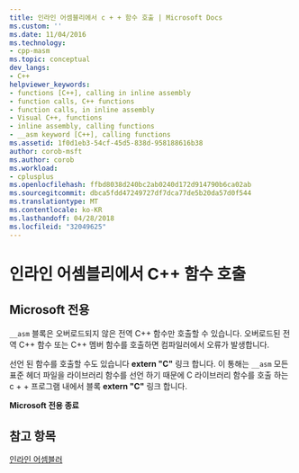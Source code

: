 ```yaml
---
title: 인라인 어셈블리에서 c + + 함수 호출 | Microsoft Docs
ms.custom: ''
ms.date: 11/04/2016
ms.technology:
- cpp-masm
ms.topic: conceptual
dev_langs:
- C++
helpviewer_keywords:
- functions [C++], calling in inline assembly
- function calls, C++ functions
- function calls, in inline assembly
- Visual C++, functions
- inline assembly, calling functions
- __asm keyword [C++], calling functions
ms.assetid: 1f0d1eb3-54cf-45d5-838d-958188616b38
author: corob-msft
ms.author: corob
ms.workload:
- cplusplus
ms.openlocfilehash: ffbd8038d240bc2ab0240d172d914790b6ca02ab
ms.sourcegitcommit: dbca5fdd47249727df7dca77de5b20da57d0f544
ms.translationtype: MT
ms.contentlocale: ko-KR
ms.lasthandoff: 04/28/2018
ms.locfileid: "32049625"
---
```

# <a name="calling-c-functions-in-inline-assembly"></a>인라인 어셈블리에서 C++ 함수 호출
## <a name="microsoft-specific"></a>Microsoft 전용  
 `__asm` 블록은 오버로드되지 않은 전역 C++ 함수만 호출할 수 있습니다. 오버로드된 전역 C++ 함수 또는 C++ 멤버 함수를 호출하면 컴파일러에서 오류가 발생합니다.  
  
 선언 된 함수를 호출할 수도 있습니다 **extern "C"** 링크 합니다. 이 통해는 `__asm` 모든 표준 헤더 파일을 라이브러리 함수를 선언 하기 때문에 C 라이브러리 함수를 호출 하는 c + + 프로그램 내에서 블록 **extern "C"** 링크 합니다.  
  
 **Microsoft 전용 종료**  
  
## <a name="see-also"></a>참고 항목  
 [인라인 어셈블러](../../assembler/inline/inline-assembler.md)